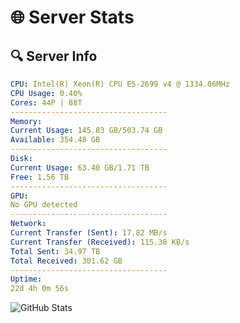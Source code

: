 # 🌐 Server Stats
## 🔍 Server Info
```yaml
CPU: Intel(R) Xeon(R) CPU E5-2699 v4 @ 1334.06MHz
CPU Usage: 0.40%
Cores: 44P | 88T
-----------------------------------
Memory:
Current Usage: 145.83 GB/503.74 GB
Available: 354.48 GB
-----------------------------------
Disk:
Current Usage: 63.40 GB/1.71 TB
Free: 1.56 TB
-----------------------------------
GPU:
No GPU detected
-----------------------------------
Network:
Current Transfer (Sent): 17.82 MB/s
Current Transfer (Received): 115.38 KB/s
Total Sent: 34.97 TB
Total Received: 301.62 GB
-----------------------------------
Uptime:
22d 4h 0m 56s
```
![GitHub Stats](https://img.shields.io/badge/Updated-2025-03-30_01:23:45-blue)